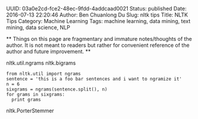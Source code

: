 UUID: 03a0e2cd-fce2-48ec-9fdd-4addcaad0021
Status: published
Date: 2016-07-13 22:20:46
Author: Ben Chuanlong Du
Slug: nltk tips
Title: NLTK Tips
Category: Machine Learning
Tags: machine learning, data mining, text mining, data science, NLP

**
Things on this page are
fragmentary and immature notes/thoughts of the author.
It is not meant to readers
but rather for convenient reference of the author and future improvement.
**

nltk.util.ngrams
nltk.bigrams

    from nltk.util import ngrams
    sentence = 'this is a foo bar sentences and i want to ngramize it'
    n = 6
    sixgrams = ngrams(sentence.split(), n)
    for grams in sixgrams:
      print grams

nltk.PorterStemmer
